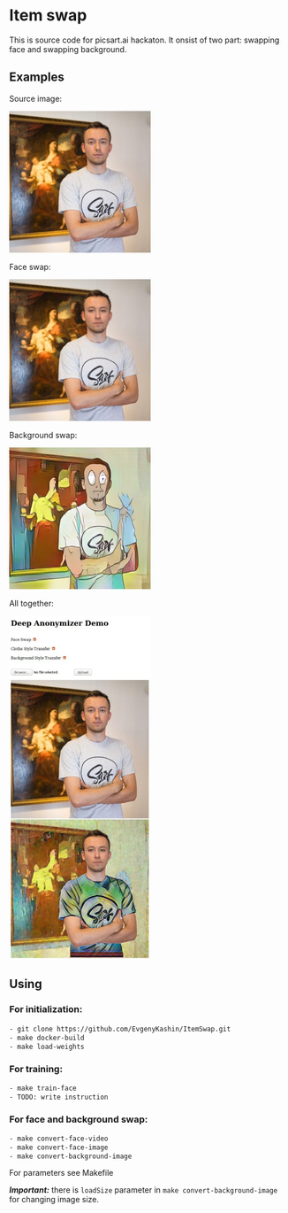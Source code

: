 # Item swap
This is source code for picsart.ai hackaton. It onsist of two part: swapping face and swapping 
background.

## Examples
Source image:

<img src="images/a.jpg" width="256">

Face swap:

<img src="images/b.jpg" width="256">

Background swap:

<img src="images/c.jpg" width="256">

All together:

<img src="images/d.jpg" width="256">

## Using
### For initialization:
```
- git clone https://github.com/EvgenyKashin/ItemSwap.git
- make docker-build
- make load-weights
```

### For training:
```
- make train-face
- TODO: write instruction
```

### For face and background swap:
```
- make convert-face-video
- make convert-face-image
- make convert-background-image
```
For parameters see Makefile

***Important:*** there is ```loadSize``` parameter in ```make convert-background-image``` for changing image size.
